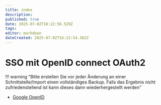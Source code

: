 ```yaml
---
title: index
description: 
published: true
date: 2025-07-02T16:22:56.529Z
tags: 
editor: markdown
dateCreated: 2025-07-02T16:22:54.362Z
---
```


# SSO mit OpenID connect OAuth2

!!! warning "Bitte erstellen Sie vor jeder Änderung an einer Schnittstelle/Import einen vollständiges Backup. Falls das Ergebnis nicht zufriedenstellend ist kann dieses dann wiederhergestellt werden"

-   [Google OpenID](google-openid.md)
